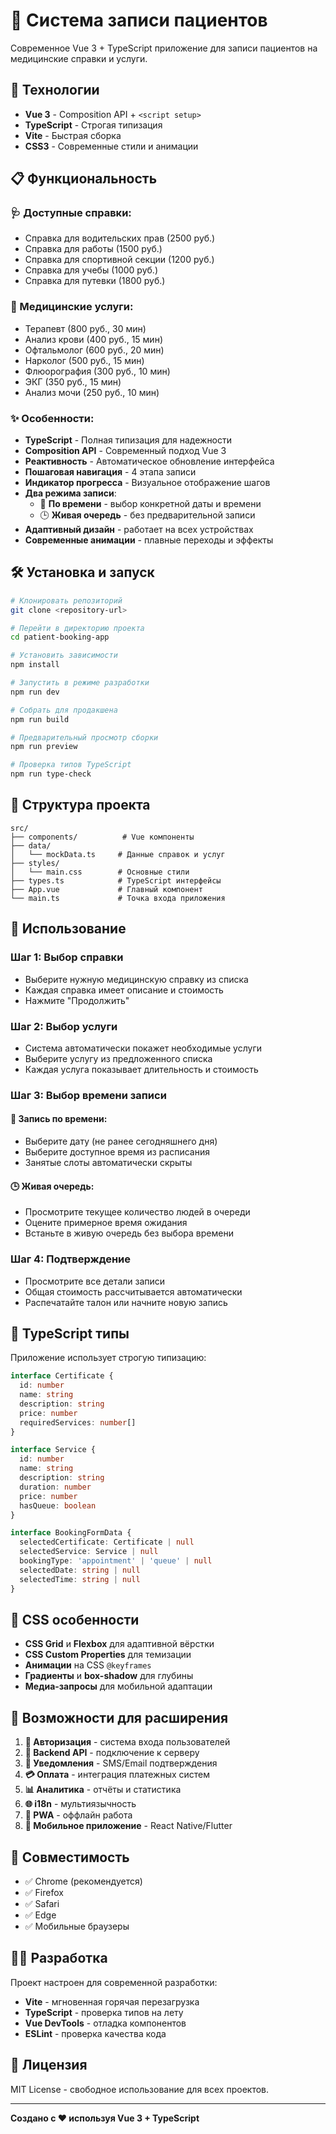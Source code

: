 # 🏥 Система записи пациентов

Современное Vue 3 + TypeScript приложение для записи пациентов на медицинские справки и услуги.

## 🚀 Технологии

- **Vue 3** - Composition API + `<script setup>`
- **TypeScript** - Строгая типизация
- **Vite** - Быстрая сборка
- **CSS3** - Современные стили и анимации

## 📋 Функциональность

### 🩺 Доступные справки:
- Справка для водительских прав (2500 руб.)
- Справка для работы (1500 руб.)
- Справка для спортивной секции (1200 руб.)
- Справка для учебы (1000 руб.)
- Справка для путевки (1800 руб.)

### 🔬 Медицинские услуги:
- Терапевт (800 руб., 30 мин)
- Анализ крови (400 руб., 15 мин)
- Офтальмолог (600 руб., 20 мин)
- Нарколог (500 руб., 15 мин)
- Флюорография (300 руб., 10 мин)
- ЭКГ (350 руб., 15 мин)
- Анализ мочи (250 руб., 10 мин)

### ✨ Особенности:
- **TypeScript** - Полная типизация для надежности
- **Composition API** - Современный подход Vue 3
- **Реактивность** - Автоматическое обновление интерфейса
- **Пошаговая навигация** - 4 этапа записи
- **Индикатор прогресса** - Визуальное отображение шагов
- **Два режима записи**:
  - 📅 **По времени** - выбор конкретной даты и времени
  - 🕒 **Живая очередь** - без предварительной записи
- **Адаптивный дизайн** - работает на всех устройствах
- **Современные анимации** - плавные переходы и эффекты

## 🛠 Установка и запуск

```bash
# Клонировать репозиторий
git clone <repository-url>

# Перейти в директорию проекта
cd patient-booking-app

# Установить зависимости
npm install

# Запустить в режиме разработки
npm run dev

# Собрать для продакшена
npm run build

# Предварительный просмотр сборки
npm run preview

# Проверка типов TypeScript
npm run type-check
```

## 📁 Структура проекта

```
src/
├── components/          # Vue компоненты
├── data/
│   └── mockData.ts     # Данные справок и услуг
├── styles/
│   └── main.css        # Основные стили
├── types.ts            # TypeScript интерфейсы
├── App.vue             # Главный компонент
└── main.ts             # Точка входа приложения
```

## 🎯 Использование

### Шаг 1: Выбор справки
- Выберите нужную медицинскую справку из списка
- Каждая справка имеет описание и стоимость
- Нажмите "Продолжить"

### Шаг 2: Выбор услуги
- Система автоматически покажет необходимые услуги
- Выберите услугу из предложенного списка
- Каждая услуга показывает длительность и стоимость

### Шаг 3: Выбор времени записи
#### 📅 Запись по времени:
- Выберите дату (не ранее сегодняшнего дня)
- Выберите доступное время из расписания
- Занятые слоты автоматически скрыты

#### 🕒 Живая очередь:
- Просмотрите текущее количество людей в очереди
- Оцените примерное время ожидания
- Встаньте в живую очередь без выбора времени

### Шаг 4: Подтверждение
- Просмотрите все детали записи
- Общая стоимость рассчитывается автоматически
- Распечатайте талон или начните новую запись

## 🔧 TypeScript типы

Приложение использует строгую типизацию:

```typescript
interface Certificate {
  id: number
  name: string
  description: string
  price: number
  requiredServices: number[]
}

interface Service {
  id: number
  name: string
  description: string
  duration: number
  price: number
  hasQueue: boolean
}

interface BookingFormData {
  selectedCertificate: Certificate | null
  selectedService: Service | null
  bookingType: 'appointment' | 'queue' | null
  selectedDate: string | null
  selectedTime: string | null
}
```

## 🎨 CSS особенности

- **CSS Grid** и **Flexbox** для адаптивной вёрстки
- **CSS Custom Properties** для темизации
- **Анимации** на CSS `@keyframes`
- **Градиенты** и **box-shadow** для глубины
- **Медиа-запросы** для мобильной адаптации

## 🔮 Возможности для расширения

1. **🔐 Авторизация** - система входа пользователей
2. **💾 Backend API** - подключение к серверу
3. **📧 Уведомления** - SMS/Email подтверждения
4. **💳 Оплата** - интеграция платежных систем
5. **📊 Аналитика** - отчёты и статистика
6. **🌐 i18n** - мультиязычность
7. **🔄 PWA** - оффлайн работа
8. **📱 Мобильное приложение** - React Native/Flutter

## 📱 Совместимость

- ✅ Chrome (рекомендуется)
- ✅ Firefox
- ✅ Safari
- ✅ Edge
- ✅ Мобильные браузеры

## 👨‍💻 Разработка

Проект настроен для современной разработки:

- **Vite** - мгновенная горячая перезагрузка
- **TypeScript** - проверка типов на лету
- **Vue DevTools** - отладка компонентов
- **ESLint** - проверка качества кода

## 📄 Лицензия

MIT License - свободное использование для всех проектов.

---

**Создано с ❤️ используя Vue 3 + TypeScript**

